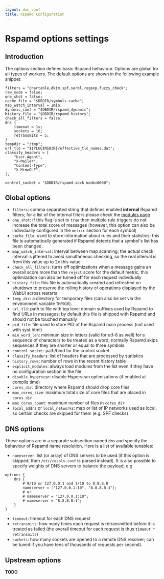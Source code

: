 ```yaml
---
layout: doc_conf
title: Rspamd Configuration
---
```

# Rspamd options settings

## Introduction

The options section defines basic Rspamd behaviour. Options are global for all types of workers. The default options are shown in the following example snippet:

~~~ucl
filters = "chartable,dkim,spf,surbl,regexp,fuzzy_check";
raw_mode = false;
one_shot = false;
cache_file = "$DBDIR/symbols.cache";
map_watch_interval = 1min;
dynamic_conf = "$DBDIR/rspamd_dynamic";
history_file = "$DBDIR/rspamd.history";
check_all_filters = false;
dns {
    timeout = 1s;
    sockets = 16;
    retransmits = 5;
}
tempdir = "/tmp";
url_tld = "${PLUGINSDIR}/effective_tld_names.dat";
classify_headers = [
	"User-Agent",
	"X-Mailer",
	"Content-Type",
	"X-MimeOLE",
];

control_socket = "$DBDIR/rspamd.sock mode=0600";
~~~

## Global options

* `filters`: comma separated string that defines enabled **internal** Rspamd filters; for a list of the internal filters please check the [modules page](../modules/)
* `one_shot`: if this flag is set to `true` then multiple rule triggers do not increase the total score of messages (however, this option can also be individually configured in the `metric` section for each symbol)
* `cache_file`: used to store information about rules and their statistics; this file is automatically generated if Rspamd detects that a symbol's list has been changed.
* `map_watch_interval`: interval between map scanning; the actual check interval is jittered to avoid simultaneous checking, so the real interval is from this value up to 2x this value
* `check_all_filters`: turns off optimizations when a message gains an overall score more than the `reject` score for the default metric; this optimization can also be turned off for each request individually
* `history_file`: this file is automatically created and refreshed on shutdown to preserve the rolling history of operations displayed by the WebUI across restarts
* `temp_dir`: a directory for temporary files (can also be set via the environment variable `TMPDIR`).
* `url_tld`: path to file with top level domain suffixes used by Rspamd to find URLs in messages; by default this file is shipped with Rspamd and should not be touched manually
* `pid_file`: file used to store PID of the Rspamd main process (not used with syst.html)
* `min_word_len`: minimum size in letters (valid for utf-8 as well) for a sequence of characters to be treated as a word; normally Rspamd skips sequences if they are shorter or equal to three symbols
* `control_socket`: path/bind for the control socket
* `classify_headers`: list of headers that are processed by statistics
* `history_rows`: number of rows in the recent history table
* `explicit_modules`: always load modules from the list even if they have no configuration section in the file
* `disable_hyperscan`: disable Hyperscan optimizations (if enabled at compile time)
* `cores_dir`: directory where Rspamd should drop core files
* `max_cores_size`: maximum total size of core files that are placed in `cores_dir`
* `max_cores_count`: maximum number of files in `cores_dir`
* `local_addrs` or `local_networks`: map or list of IP networks used as local, so certain checks are skipped for them (e.g. SPF checks)

## DNS options

These options are in a separate subsection named `dns` and specify the behaviour of Rspamd name resolution. Here is a list of available tunables:

* `nameserver`: list (or array) of DNS servers to be used (if this option is skipped, then `/etc/resolv.conf` is parsed instead). It is also possible to specify weights of DNS servers to balance the payload, e.g.

~~~ucl
options {
	dns {
		# 9/10 on 127.0.0.1 and 1/10 to 8.8.8.8
		nameserver = ["127.0.0.1:10", "8.8.8.8:1"];
		# or
		# nameserver = "127.0.0.1:10";
		# nameserver = "8.8.8.8:1";
	}
}
~~~

* `timeout`: timeout for each DNS request
* `retransmits`: how many times each request is retransmitted before it is treated as failed (the overall timeout for each request is thus `timeout * retransmits`)
* `sockets`: how many sockets are opened to a remote DNS resolver; can be tuned if you have tens of thousands of requests per second).

## Upstream options

**TODO**
